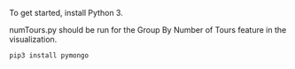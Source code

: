 To get started, install Python 3.

numTours.py should be run for the Group By Number of Tours feature in the visualization.

```
pip3 install pymongo
```